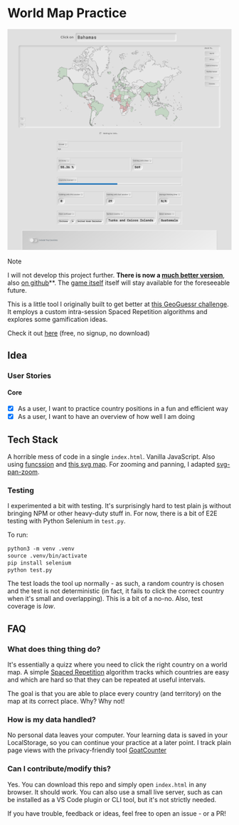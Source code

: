 # World Map Practice

![Project Image](/doc/img/project.png)

> [!NOTE]  
> I will not develop this project further. **There is now a [much better version](https://map.koljapluemer.com)**, also [on github](https://github.com/koljapluemer/learn-worldmap)**. The [game itself](https://learn-worldmap.netlify.app/) itself will stay available for the foreseeable future.

This is a little tool I originally built to get better at [this GeoGuessr challenge](https://www.geoguessr.com/vgp/3355). It employs a custom intra-session Spaced Repetition algorithms and explores some gamification ideas.

Check it out [here](https://learn-worldmap.netlify.app/) (free, no signup, no download)



## Idea

### User Stories

#### Core

* [x] As a user, I want to practice country positions in a fun and efficient way
* [x] As a user, I want to have an overview of how well I am doing

## Tech Stack

A horrible mess of code in a single `index.html`. Vanilla JavaScript. Also using [funcssion](https://funcssion.com/) and [this svg map](https://github.com/VictorCazanave/svg-maps/tree/master/packages/world). For zooming and panning, I adapted [svg-pan-zoom](https://github.com/bumbu/svg-pan-zoom).

### Testing

I experimented a bit with testing. It's surprisingly hard to test plain js without bringing NPM or other heavy-duty stuff in. For now, there is a bit of E2E testing with Python Selenium in `test.py`.

To run:

```
python3 -m venv .venv
source .venv/bin/activate
pip install selenium
python test.py

```

The test loads the tool up normally - as such, a random country is chosen and the test is not deterministic (in fact, it fails to click the correct country when it's small and overlapping). This is a bit of a no-no. Also, test coverage is *low*.


## FAQ

### What does thing thing do?

It's essentially a quizz where you need to click the right country on a world map. A simple [Spaced Repetition](https://en.wikipedia.org/wiki/Spaced_repetition) algorithm tracks which countries are easy and which are hard so that they can be repeated at useful intervals.

The goal is that you are able to place every country (and territory) on the map at its correct place. Why? Why not!

### How is my data handled?

No personal data leaves your computer. Your learning data is saved in your LocalStorage, so you can continue your practice at a later point. I track plain page views with the privacy-friendly tool [GoatCounter](https://www.goatcounter.com/)

### Can I contribute/modify this?

Yes. You can download this repo and simply open `index.html` in any browser. It should work. You can also use a small live server, such as can be installed as a VS Code plugin or CLI tool, but it's not strictly needed.

If you have trouble, feedback or ideas, feel free to open an issue - or a PR!
